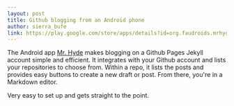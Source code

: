 ```yaml
---
layout: post
title: Github blogging from an Android phone
author: sierra_bufe
link: https://play.google.com/store/apps/details?id=org.faudroids.mrhyde
---
```


The Android app [Mr. Hyde](https://play.google.com/store/apps/details?id=org.faudroids.mrhyde) makes blogging on a Github Pages Jekyll account simple and efficient.  It integrates with your Github account and lists your repositories to choose from.  Within a repo, it lists the posts and provides easy buttons to create a new draft or post. From there, you're in a Markdown editor.

Very easy to set up and gets straight to the point.